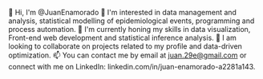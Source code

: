 👋 Hi, I'm @JuanEnamorado
👀 I'm interested in data management and analysis, statistical modelling of epidemiological events, programming and process automation.
🌱 I'm currently honing my skills in data visualization, Front-end web development and statistical inference analysis.
💞️ I am looking to collaborate on projects related to my profile and data-driven optimization.
📫 You can contact me by email at juan.29e@gmail.com or connect with me on LinkedIn: linkedin.com/in/juan-enamorado-a2281a143.

<!---
JuanEnamorado/JuanEnamorado is a ✨ special ✨ repository because its `README.md` (this file) appears on your GitHub profile.
You can click the Preview link to take a look at your changes.
--->
